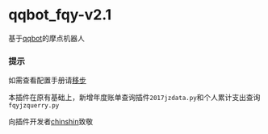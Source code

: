 # qqbot_fqy-v2.1
基于[qqbot](https://github.com/pandolia/qqbot)的摩点机器人

### 提示
如需查看配置手册请[移步](https://github.com/chinshin/qqbot_hzx)

本插件在原有基础上，新增年度账单查询插件`2017jzdata.py`和个人累计支出查询`fqyjzquerry.py`

向插件开发者[chinshin](https://github.com/chinshin/qqbot_hzx)致敬
